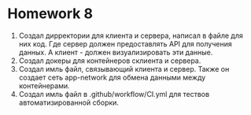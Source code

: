 # Homework 8

1. Создал дирректории для клиента и сервера, написал в файле для них код. 
	Где сервер должен предоставлять API для получения данных.
	А клиент - должен визуализировать эти данные.
2. Создал докеры для контейнеров склиента и сервера.
3. Создал имль файл, связывающий клиента и сервер. Также он создает сеть app-network для обмена данными между контейнерами.
4. Создал имль файл в .github/workflow/CI.yml для тествов автоматизированной сборки.
